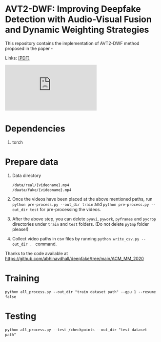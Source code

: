 # AVT2-DWF: Improving Deepfake Detection with Audio-Visual Fusion and Dynamic Weighting Strategies

This repository contains the implementation of AVT2-DWF method proposed in the paper -  

Links: [[PDF]]() 

![Network Architecture](https://github.com/raining-dev/AVT2-DWF/blob/main/model_architecture.pdf)
  
# Dependencies
1) torch  

  
# Prepare data
1) Data directory
   ```
   /data/real/{videoname}.mp4  
   /daata/fake/{videoname}.mp4  

   ```
2) Once the videos have been placed at the above mentioned paths, run `python pre-process.py --out_dir train` and `python pre-process.py --out_dir test` for pre-processing the videos.  
  
3) After the above step, you can delete `pyavi`, `pywork`, `pyframes` and `pycrop` directories under `train` and `test` folders. (Do not delete `pytmp` folder please!)  
  
4) Collect video paths in csv files by running `python write_csv.py --out_dir . ` command.  

Thanks to the code available at https://github.com/abhinavdhall/deepfake/tree/main/ACM_MM_2020

# Training
```
python all_process.py --out_dir "train dataset path" --gpu 1 --resume false
```

# Testing
```
python all_process.py --test /checkpoints --out_dir "test dataset path"
```

